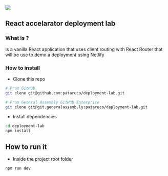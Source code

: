 ![](https://ga-dash.s3.amazonaws.com/production/assets/logo-9f88ae6c9c3871690e33280fcf557f33.png)

## React accelarator deployment lab

### What is ?

Is a vanilla React application that uses client routing with React Router that will be use to demo a deployment using Netlify

### How to install

- Clone this repo

```sh
# From GitHub
git clone git@github.com:pataruco/deployment-lab.git

# From General Assembly GitHub Enterprise
git clone git@git.generalassemb.ly:pataruco/deployment-lab.git
```

- Install dependencies

```sh
cd deployment-lab
npm install
```

## How to run it

- Inside the project root folder

```sh
npm run dev
```
